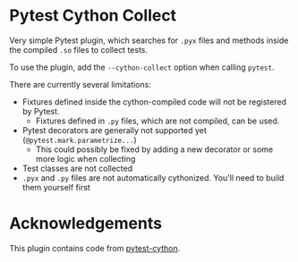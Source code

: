 # Pytest Cython Collect

Very simple Pytest plugin, which searches for `.pyx` files and methods inside the compiled `.so` files to collect tests.

To use the plugin, add the `--cython-collect` option when calling `pytest`.


There are currently several limitations:

 * Fixtures defined inside the cython-compiled code will not be registered by Pytest.
    - Fixtures defined in `.py` files, which are not compiled, can be used.
 * Pytest decorators are generally not supported yet (`@pytest.mark.parametrize...`)
    - This could possibly be fixed by adding a new decorator or some more logic when collecting
 * Test classes are not collected
 * `.pyx` and `.py` files are not automatically cythonized. You'll need to build them yourself first


# Acknowledgements

This plugin contains code from [pytest-cython](https://github.com/lgpage/pytest-cython).


